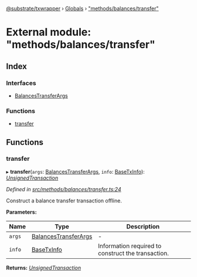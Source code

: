 [@substrate/txwrapper](../README.md) › [Globals](../globals.md) › ["methods/balances/transfer"](_methods_balances_transfer_.md)

# External module: "methods/balances/transfer"

## Index

### Interfaces

* [BalancesTransferArgs](../interfaces/_methods_balances_transfer_.balancestransferargs.md)

### Functions

* [transfer](_methods_balances_transfer_.md#transfer)

## Functions

###  transfer

▸ **transfer**(`args`: [BalancesTransferArgs](../interfaces/_methods_balances_transfer_.balancestransferargs.md), `info`: [BaseTxInfo](../interfaces/_util_types_.basetxinfo.md)): *[UnsignedTransaction](../interfaces/_util_types_.unsignedtransaction.md)*

*Defined in [src/methods/balances/transfer.ts:24](https://github.com/paritytech/txwrapper/blob/beed255/src/methods/balances/transfer.ts#L24)*

Construct a balance transfer transaction offline.

**Parameters:**

Name | Type | Description |
------ | ------ | ------ |
`args` | [BalancesTransferArgs](../interfaces/_methods_balances_transfer_.balancestransferargs.md) | - |
`info` | [BaseTxInfo](../interfaces/_util_types_.basetxinfo.md) | Information required to construct the transaction.  |

**Returns:** *[UnsignedTransaction](../interfaces/_util_types_.unsignedtransaction.md)*
